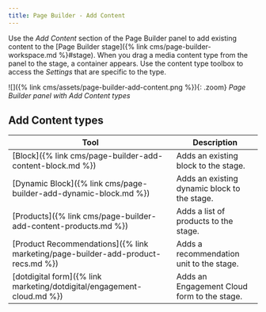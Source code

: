 ```yaml
---
title: Page Builder - Add Content
---
```


Use the _Add Content_ section of the Page Builder panel to add existing content to the [Page Builder stage]({% link cms/page-builder-workspace.md %}#stage). When you drag a media content type from the panel to the stage, a container appears. Use the content type toolbox to access the _Settings_ that are specific to the type.

![]({% link cms/assets/page-builder-add-content.png %}){: .zoom}
_Page Builder panel with Add Content types_

## Add Content types

| Tool                                                             | Description                                  |
| ---------------------------------------------------------------- | -------------------------------------------- |
| [Block]({% link cms/page-builder-add-content-block.md %})        | Adds an existing block to the stage.         |
| [Dynamic Block]({% link cms/page-builder-add-dynamic-block.md %}) | Adds an existing dynamic block to the stage. |
| [Products]({% link cms/page-builder-add-content-products.md %})   | Adds a list of products to the stage.        |
| <span class="ee-only">[Product Recommendations]({% link marketing/page-builder-add-product-recs.md %})</span> | Adds a recommendation unit to the stage. |
| [dotdigital form]({% link marketing/dotdigital/engagement-cloud.md %}) | Adds an Engagement Cloud form to the stage. |
